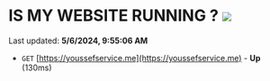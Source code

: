 # IS MY WEBSITE RUNNING ? [![](https://img.shields.io/static/v1?label=Sponsor&message=%E2%9D%A4&logo=GitHub&color=%23fe8e86)](https://github.com/sponsors/<username>)

Last updated: **5/6/2024, 9:55:06 AM**

- `GET` [https://youssefservice.me](https://youssefservice.me) - **Up** (130ms)
